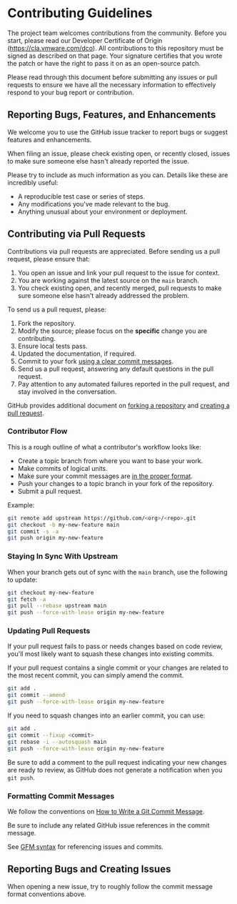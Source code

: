 # Contributing Guidelines

The project team welcomes contributions from the community. Before you start,
please read our Developer Certificate of Origin (<https://cla.vmware.com/dco>).
All contributions to this repository must be signed as described on that page.
Your signature certifies that you wrote the patch or have the right to pass it
on as an open-source patch.

Please read through this document before submitting any issues or pull requests
to ensure we have all the necessary information to effectively respond to your
bug report or contribution.

## Reporting Bugs, Features, and Enhancements

We welcome you to use the GitHub issue tracker to report bugs or suggest
features and enhancements.

When filing an issue, please check existing open, or recently closed, issues to
make sure someone else hasn't already reported the issue.

Please try to include as much information as you can. Details like these are
incredibly useful:

* A reproducible test case or series of steps.
* Any modifications you've made relevant to the bug.
* Anything unusual about your environment or deployment.

## Contributing via Pull Requests

Contributions via pull requests are appreciated. Before sending us a pull
request, please ensure that:

1. You open an issue and link your pull request to the issue for context.
2. You are working against the latest source on the `main` branch.
3. You check existing open, and recently merged, pull requests to make sure
someone else hasn't already addressed the problem.

To send us a pull request, please:

1. Fork the repository.
2. Modify the source; please focus on the **specific** change you are
contributing.
3. Ensure local tests pass.
4. Updated the documentation, if required.
5. Commit to your fork [using a clear commit messages](http://chris.beams.io/posts/git-commit/).
6. Send us a pull request, answering any default questions in the pull request.
7. Pay attention to any automated failures reported in the pull request, and
stay involved in the conversation.

GitHub provides additional document on [forking a repository](https://help.github.com/articles/fork-a-repo/)
and [creating a pull request](https://help.github.com/articles/creating-a-pull-request/).

### Contributor Flow

This is a rough outline of what a contributor's workflow looks like:

* Create a topic branch from where you want to base your work.
* Make commits of logical units.
* Make sure your commit messages are [in the proper format](http://chris.beams.io/posts/git-commit/).
* Push your changes to a topic branch in your fork of the repository.
* Submit a pull request.

Example:

```bash
git remote add upstream https://github.com/<org>/<repo>.git
git checkout -b my-new-feature main
git commit -s -a
git push origin my-new-feature
```

### Staying In Sync With Upstream

When your branch gets out of sync with the `main` branch, use the following to
update:

```bash
git checkout my-new-feature
git fetch -a
git pull --rebase upstream main
git push --force-with-lease origin my-new-feature
```

### Updating Pull Requests

If your pull request fails to pass or needs changes based on code review,
you'll most likely want to squash these changes into existing commits.

If your pull request contains a single commit or your changes are related to
the most recent commit, you can simply amend the commit.

```bash
git add .
git commit --amend
git push --force-with-lease origin my-new-feature
```

If you need to squash changes into an earlier commit, you can use:

```bash
git add .
git commit --fixup <commit>
git rebase -i --autosquash main
git push --force-with-lease origin my-new-feature
```

Be sure to add a comment to the pull request indicating your new changes are
ready to review, as GitHub does not generate a notification when you
`git push`.

### Formatting Commit Messages

We follow the conventions on [How to Write a Git Commit Message](http://chris.beams.io/posts/git-commit/).

Be sure to include any related GitHub issue references in the commit message.

See [GFM syntax](https://guides.github.com/features/mastering-markdown/#GitHub-flavored-markdown)
for referencing issues and commits.

## Reporting Bugs and Creating Issues

When opening a new issue, try to roughly follow the commit message format
conventions above.
